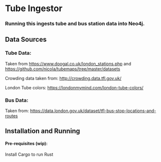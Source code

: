 # Tube Ingestor
### Running this ingests tube and bus station data into Neo4j.


## Data Sources
### Tube Data:
Taken from https://www.doogal.co.uk/london_stations.php and https://github.com/nicola/tubemaps/tree/master/datasets

Crowding data taken from: http://crowding.data.tfl.gov.uk/

London Tube colors: https://londonmymind.com/london-tube-colors/
### Bus Data:
Taken from: https://data.london.gov.uk/dataset/tfl-bus-stop-locations-and-routes

## Installation and Running

#### Pre-requisites (wip):
Install Cargo to run Rust